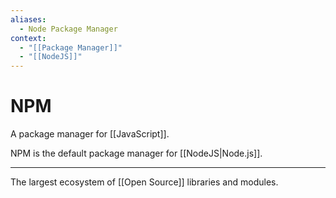 ```yaml
---
aliases:
  - Node Package Manager
context:
  - "[[Package Manager]]"
  - "[[NodeJS]]"
---
```


# NPM

A package manager for [[JavaScript]].

NPM is the default package manager for [[NodeJS|Node.js]].

---

The largest ecosystem of [[Open Source]] libraries and modules.
